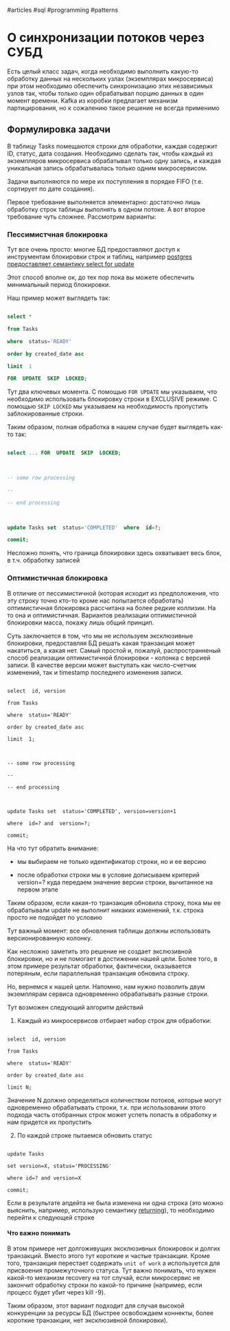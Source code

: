 
#articles #sql #programming #patterns

  

# О синхронизации потоков через СУБД

Есть целый класс задач, когда необходимо выполнить какую-то обработку данных на нескольких узлах (экземплярах микросервиса) при этом необходимо обеспечить синхронизацию этих независимых узлов так, чтобы только один обрабатывал порцию данных в один момент времени. Kafka из коробки предлагает механизм партицирования, но к сожалению такое решение не всегда применимо

  

## Формулировка задачи

  

В таблицу Tasks помещаются строки для обработки, каждая содержит ID, статус, дата создания. Необходимо сделать так, чтобы каждый из экземпляров микросервиса обрабатывал только одну запись, и каждая уникальная запись обрабатывалась только одним микросервисом.

Задачи выполняются по мере их поступления в порядке FIFO (т.е. сортирует по дате создания).

  

Первое требование выполняется элементарно: достаточно лишь  обработку строк таблицы выполнять в одном потоке. А вот второе требование чуть сложнее. Рассмотрим варианты:

  

  

### Пессимистчная блокировка

Тут все очень просто: многие БД предоставляют доступ к инструментам блокировки строк и таблиц, например [postgres предоставляет  семантику select for update](https://www.postgresql.org/docs/9.1/explicit-locking.html)

Этот способ вполне ок, до тех пор пока вы можете обеспечить минимальный период блокировки.

Наш пример может выглядеть так:

  

```sql

select *

from Tasks

where  status='READY'

order by created_date asc

limit  1

FOR  UPDATE  SKIP  LOCKED;

```

Тут два ключевых момента. С помощью `FOR UPDATE` мы указываем, что необходимо использовать блокировку строки в EXCLUSIVE режиме. С помощью `SKIP LOCKED` мы указываем на необходимость пропустить заблокированные строки.

  

Таким образом, полная обработка в нашем случае будет выглядеть как-то так:

```sql

select ... FOR  UPDATE  SKIP  LOCKED;

  

-- some row processing

--

-- end processing

  

update Tasks set  status='COMPLETED'  where  id=?;

commit;

```

Несложно понять, что граница блокировки здесь охватывает весь блок, в т.ч. обработку записей

  

### Оптимистичная блокировка

В отличие от пессимистичной (которая исходит из предположения, что эту строку точно кто-то кроме нас попытается обработать) оптимистичная блокировка рассчитана на более редкие коллизии. На то она и оптимистичная. Вариантов реализации оптимистичной блокировки масса, покажу лишь общий принцип.

Суть заключается в том, что мы не используем эксклюзивные блокировки, предоставляя БД решать какая транзакция может накатиться, а какая нет. Самый простой и, пожалуй, распространненый способ реализации оптимистичной блокировки - колонка с версией записи. В качестве версии может выступать как число-счетчик изменений, так и timestamp последнего изменения записи.

```

select  id, version

from Tasks

where  status='READY'

order by created_date asc

limit  1;

  

-- some row processing

--

-- end processing

  

update Tasks set  status='COMPLETED', version=version+1

where  id=? and  version=?;

commit;

```

  

На что тут обратить внимание:

- мы выбираем не только идентификатор строки, но и ее версию

- после обработки строки мы в условие дописываем критерий version=? куда передаем значение версии строки, вычитанное на первом этапе

Таким образом, если какая-то транзакция обновила строку, пока мы ее обрабатывали update не выполнит никаких изменений, т.к. строка просто не подойдет по условию

  

Тут важный момент: все обновления таблицы должны использовать версионированную колонку.

Как несложно заметить это решение не создает экслюзивной блокировки, но и не помогает в достижении нашей цели. Более того, в этом примере результат обработки, фактически, оказывается потеряным, если параллельная транзакция обновила строку.

  

Но, вернемся к нашей цели. Напомню, нам нужно позволить двум экземплярам сервиса одновременно обрабатывать разные строки.

Тут возможен следующий алгоритм действий

1. Каждый из микросервисов отбирает набор строк для обработки:

```

select  id, version

from Tasks

where  status='READY'

order by created_date asc

limit N;

```

Значение N должно определяться количеством потоков, которые могут одновременно обрабатывать строки, т.к. при использовании этого подхода часть отобранных строк может успеть попасть в обработку и нам придется их пропустить

2. По каждой строке пытаемся обновить статус

```

update Tasks

set version=X, status='PROCESSING'

where id=? and version=X

commit;

```

Если в результате апдейта не была изменена ни одна строка (это можно выяснить, например, использую семантику [returning](https://postgrespro.ru/docs/postgresql/9.5/dml-returning)), то необходимо перейти к следующей строке

  

#### Что важно понимать

В этом примере нет долгоживущих эксклюзивных блокировок и долгих транзакций. Вместо этого тут короткие и частые транзакции. Кроме того, транзакция перестает содержать `unit of work` а используется для присвоения промежуточного статуса. Тут важно понимать, что нужен какой-то механизм recovery на тот случай, если микросервис не закончит обработку строки по какой-то причине (например, если процесс будет убит через kill -9).

Таким образом, этот вариант подходит для случая высокой конкуренции за ресурсы БД (быстрее освобождаем коннекты, более короткие транзакции, нет эксклюзивной блокировки).
<!--stackedit_data:
eyJoaXN0b3J5IjpbMjM5NDU3MzgsLTEyOTczOTUzODZdfQ==
-->